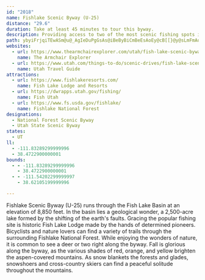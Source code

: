 ```yaml
---
id: "2018"
name: Fishlake Scenic Byway (U-25)
distance: "29.6"
duration: Take at least 45 minutes to tour this byway.
description: Providing access to two of the most scenic fishing spots in Utah,  this highway will take you through beautiful mountain meadows with a variety of vegetation and wildlife in the Fishlake National Forest.
path: ybyiFrjqiTEwASm@u@_AgIeDuPgGsAs@iBeByBiCmBeEsAoEy@cB[[}@y@sLmFmAq@yAkAwGmGkIwIaHaKoCyEwBuCo@o@_As@iAg@uHkCu@g@}BsE_EiJkByDiDsEuBsBuDmC_BgBaA_Bw@eBgM{e@yAiD_A{AmBqBoB{Aku@oi@qBeC{AgD{@cDaLak@i@uDCqChAkHRiCEuDi@oFMwCPgEpAwLX_FLsJSuFOgCUkBc@_By@aCmG_K}@yCWiDF_D^yFSiCe@wBoAgCiBeByAm@kE}@aBg@qEeCmBiBoBgCgBeDiIoRwBmE_CqDqEoE{LoFqEcFsDcI{JeYiAeCoBmC_B_BcDeByBg@qDK}E?iBW}CaA_BeAsBgBqDaFkBaFmAyDeAyBcAyAo@q@_MuGwC{Bk@w@}DoIiAqByC{CoHkG_DcE_CyEyR_c@kB{CuA_BcCqBmC{AoCkAcCkBuBaCm@sAqCgJ{C{ImAmBsAsAmH_EcBkAiAmA{@uA]_Ao@qD}@cOuAoLOqDNiE~A{LNsB?sEUmCs@eEoAeDmBoC_EeDeLmHyBiAmEeBcDeAsGyAuCQ_CBsBTsDdA}BlAsB|A_AdAwBzC}FlLmBzAyAf@iB\{A?mAQuAg@cC_B}EsE}AgAgGaDyAqAyByDgAgCu@gAgHyFs@eAWy@MsA@aALuAh@iCHkACmAUeAo@gByIaSiAeB_As@iCaAiAEyBJoQnBmEVgXd@oFD}BEmD_@cDeAcGyC_HyBuC{AqCmBmBqBeCuDeFuNoCaHi@yBiAaJe@eCwF}MyLiWq@yBs@gF?aCR}CtAaOIaD_@mBo@sAiAeAcF{AcB_AiQgLeAkAy@uAi@gBYwBEmBFkBPaArJc[pEkRd@mA|@wAxAwAr@OhF^bAOp@UpAs@bCmBhAwAtAyBh@yAhAoETyAXaKRyAZeAfAqAz@[|BEfEPd@Kl@_@Zm@RcAH{@G}@AuCNeAtCyHh@aAvB{B|D_CbAw@n@gAx@gCN_BEqB]cB_@kAgGsK[yA?eAHiAVkAb@s@h@e@r@YhAMt@J`J`ErDnBjIpIxBn@|@?t@U~@k@jM{LhAYfAJ~AdAdAXh@Bh@IvHeDpDkDt@[hASrA@rAf@pDvEp@f@bAPdD?rCE`AMt@_@b@q@Xy@JaA[mPT_Ch@sBx@uAbEyCbAkAnAoDr@kAdAeAzFkCxCaDnAaA|@_@~Fe@`BFh@Xd@p@j@vBBvER|@`@p@f@Xh@@j@KvFuE|AeB`IcO`JyL~AiDb@m@nA{@dCa@jBy@jAeBRs@TgAb@sEN_AbAmAn@Q~AQn@[fAaCz@iAr@a@r@Mx@?|E`Bx@AdBcApASt@LhA|@r@Zt@Dr@Ud@q@lCuIf@cAp@m@l@[hKsBvFkBtJ{F`IkGpAmAp@y@t@gBfEiN\k@l@s@v@_@n@GzDHt@Gt@WrD{B`MeDdIg@vEaCpAQtFDrAW~@a@|@k@z@{@n@eAbBsGbA_Bl@_@nB_@hBKpA[v@q@dAgAlAaB|D_Jj@k@l@UhBc@n@i@rBeDvGmDbBsBh@kAn@aA|@k@bHyAjIy@xAw@~@u@bDmDr@_@x@]`JmB|B_@nCErCp@|Dd@t@In@YpAyA~@[fGx@h@?d@M^_@|ByFfEsHtAuH|@sC~@aBjBwBjEeCr@u@tCyE`EaC~Ai@`M}B`C]rBGtANjAh@fLrGnA`@jAL`C[dAk@h@m@v@sAn@mBbCsNVs@l@m@bAKbAZn@dAbAjHf@lB|@dB~@`AlAt@`JpAvJdAlElAhAJfAQ`Ao@h@eAXmAn@sFpG_NbAiAxC}AbAs@z@_Ar@aAhA}Cl@mCV_BPoBBkF}@}PCgCH_CfFaf@\mCj@sC
websites:
  - url: https://www.thearmchairexplorer.com/utah/fish-lake-scenic-byway.php
    name: The Armchair Explorer
  - url: https://www.utah.com/things-to-do/scenic-drives/fish-lake-scenic-drive/
    name: Utah Travel Guide
attractions:
  - url: https://www.fishlakeresorts.com/
    name: Fish Lake Lodge and Resorts
  - url: https://dwrapps.utah.gov/fishing/
    name: Fish Utah
  - url: https://www.fs.usda.gov/fishlake/
    name: Fishlake National Forest
designations:
  - National Forest Scenic Byway
  - Utah State Scenic Byway
states:
  - UT
ll:
  - -111.83289299999996
  - 38.4722900000001
bounds:
  - - -111.83289299999996
    - 38.4722900000001
  - - -111.54202299999997
    - 38.62105199999996

---
```


Fishlake Scenic Byway (U-25) runs through the Fish Lake Basin at an elevation of 8,850 feet. In the basin lies a geological wonder, a 2,500-acre lake formed by the shifting of the earth's faults. Gracing the popular fishing site is historic Fish Lake Lodge made by the hands of determined pioneers. Bicyclists and nature lovers can find a variety of trails through the surrounding Fishlake National Forest. While enjoying the wonders of nature, it is common to see a deer or two right along the byway. Fall is glorious along the byway, as the various shades of red, orange, and yellow brighten the aspen-covered mountains. As snow blankets the forests and glades, snowshoers and cross-country skiers can find a peaceful solitude throughout the mountains.
